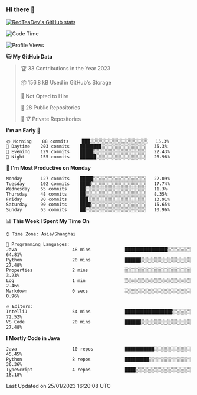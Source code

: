 ### Hi there 👋

<!--
**RedTeaDev/RedTeaDev** is a ✨ _special_ ✨ repository because its `README.md` (this file) appears on your GitHub profile.

Here are some ideas to get you started:

- 🔭 I’m currently working on ...
- 🌱 I’m currently learning ...
- 👯 I’m looking to collaborate on ...
- 🤔 I’m looking for help with ...
- 💬 Ask me about ...
- 📫 How to reach me: ...
- 😄 Pronouns: ...
- ⚡ Fun fact: ...
-->

<!--
[![wakatime](https://wakatime.com/badge/user/6b101ed0-04c0-4490-9283-eb61f2efff96.svg)](https://wakatime.com/@6b101ed0-04c0-4490-9283-eb61f2efff96)
!-->

[![RedTeaDev's GitHub stats](https://github-readme-stats.vercel.app/api?username=RedTeaDev)](https://github.com/anuraghazra/github-readme-stats)
<!--
[![willianrod's wakatime stats](https://github-readme-stats.vercel.app/api/wakatime?username=RedTeaDev)](https://github.com/anuraghazra/github-readme-stats)
!-->
<!--START_SECTION:waka-->
![Code Time](http://img.shields.io/badge/Code%20Time-1%2C155%20hrs%203%20mins-blue)

![Profile Views](http://img.shields.io/badge/Profile%20Views-0-blue)

**🐱 My GitHub Data** 

> 🏆 33 Contributions in the Year 2023
 > 
> 📦 156.8 kB Used in GitHub's Storage 
 > 
> 🚫 Not Opted to Hire
 > 
> 📜 28 Public Repositories 
 > 
> 🔑 17 Private Repositories  
 > 
**I'm an Early 🐤** 

```text
🌞 Morning    88 commits     ███░░░░░░░░░░░░░░░░░░░░░░   15.3% 
🌆 Daytime    203 commits    ████████░░░░░░░░░░░░░░░░░   35.3% 
🌃 Evening    129 commits    █████░░░░░░░░░░░░░░░░░░░░   22.43% 
🌙 Night      155 commits    ██████░░░░░░░░░░░░░░░░░░░   26.96%

```
📅 **I'm Most Productive on Monday** 

```text
Monday       127 commits    █████░░░░░░░░░░░░░░░░░░░░   22.09% 
Tuesday      102 commits    ████░░░░░░░░░░░░░░░░░░░░░   17.74% 
Wednesday    65 commits     ██░░░░░░░░░░░░░░░░░░░░░░░   11.3% 
Thursday     48 commits     ██░░░░░░░░░░░░░░░░░░░░░░░   8.35% 
Friday       80 commits     ███░░░░░░░░░░░░░░░░░░░░░░   13.91% 
Saturday     90 commits     ████░░░░░░░░░░░░░░░░░░░░░   15.65% 
Sunday       63 commits     ██░░░░░░░░░░░░░░░░░░░░░░░   10.96%

```


📊 **This Week I Spent My Time On** 

```text
⌚︎ Time Zone: Asia/Shanghai

💬 Programming Languages: 
Java                     48 mins             ████████████████░░░░░░░░░   64.81% 
Python                   20 mins             ██████░░░░░░░░░░░░░░░░░░░   27.48% 
Properties               2 mins              ░░░░░░░░░░░░░░░░░░░░░░░░░   3.23% 
Log                      1 min               ░░░░░░░░░░░░░░░░░░░░░░░░░   2.46% 
Markdown                 0 secs              ░░░░░░░░░░░░░░░░░░░░░░░░░   0.96%

🔥 Editors: 
IntelliJ                 54 mins             ██████████████████░░░░░░░   72.52% 
VS Code                  20 mins             ██████░░░░░░░░░░░░░░░░░░░   27.48%

```

**I Mostly Code in Java** 

```text
Java                     10 repos            ███████████░░░░░░░░░░░░░░   45.45% 
Python                   8 repos             █████████░░░░░░░░░░░░░░░░   36.36% 
TypeScript               4 repos             ████░░░░░░░░░░░░░░░░░░░░░   18.18%

```



 Last Updated on 25/01/2023 16:20:08 UTC
<!--END_SECTION:waka-->


